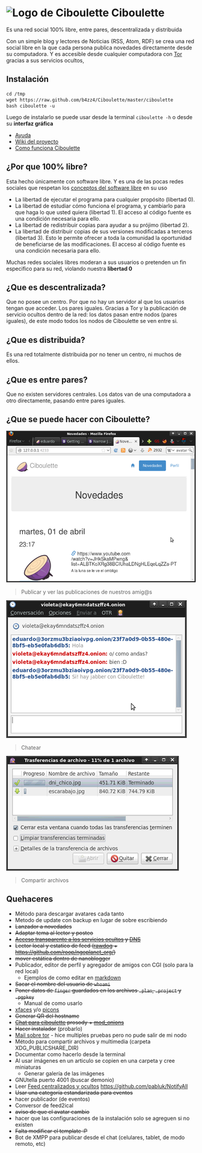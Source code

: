 # ![Logo de Ciboulette](ciboulette.png) Ciboulette

Es una red social 100% libre, entre pares, descentralizada y distribuida

Con un simple blog y lectores de Noticias (RSS, Atom, RDF) se crea una red 
social libre en la que cada persona publica novedades directamente desde 
su computadora. Y es accesible desde cualquier computadora con 
[Tor](https://www.torproject.org/) gracias a sus servicios ocultos,

## Instalación

~~~
cd /tmp
wget https://raw.github.com/b4zz4/Ciboulette/master/ciboulette
bash ciboulette -u
~~~

Luego de instalarlo se puede usar desde la terminal `ciboulette -h` o desde su **interfaz gráfica**

* [Ayuda](doc/Ayuda.md)
* [Wiki del proyecto](http://wiki.hackcoop.com.ar/Ciboulette)
* [Como funciona Ciboulette](doc/)

## ¿Por que 100% libre?

Esta hecho únicamente con software libre. Y es una de las pocas redes sociales que respetan los [conceptos del software libre](https://www.gnu.org/philosophy/free-sw.html) en su uso

* La libertad de ejecutar el programa para cualquier propósito (libertad 0).
* La libertad de estudiar cómo funciona el programa, y cambiarlo para que haga lo que usted quiera (libertad 1). El acceso al código fuente es una condición necesaria para ello.
* La libertad de redistribuir copias para ayudar a su prójimo (libertad 2).
* La libertad de distribuir copias de sus versiones modificadas a terceros (libertad 3). Esto le permite ofrecer a toda la comunidad la oportunidad de beneficiarse de las modificaciones. El acceso al código fuente es una condición necesaria para ello.

Muchas redes sociales libres moderan a sus usuarios o pretenden un fin especifico para su red, violando nuestra **libertad 0**

## ¿Que es descentralizada?

Que no posee un centro. 
Por que no hay un servidor al que los usuarios tengan que acceder. Los pares iguales.
Gracias a Tor y la publicación de servicio ocultos dentro de la red: los datos pasan entre nodos (pares iguales), de este modo todos los nodos de Ciboulette se ven entre si.

## ¿Que es distribuida?

Es una red totalmente distribuida por no tener un centro, ni muchos de ellos.

## ¿Que es entre pares?

Que no existen servidores centrales. Los datos van de una computadora a otro directamente, pasando entre pares iguales.

## ¿Que se puede hacer con Ciboulette?

![pantalla de novedades](captura.png)
> Publicar y ver las publicaciones de nuestros amig@s

![Chatear](jabber_con_ciboulette.png)
> Chatear

![Chatear](capturas/transferencia_de_archivos.png)
> Compartir archivos


## Quehaceres

* Método para descargar avatares cada tanto
* Metodo de update con backup en lugar de sobre escribiendo
* ~~Lanzador a novedades~~
* ~~Adaptar tema al lector y posteo~~
* ~~[Acceso transparente a los servicios ocultos](https://grepular.com/Transparent_Access_to_Tor_Hidden_Services) y [DNS](http://security-world.blogspot.com.ar/2013/04/postfix-through-tor-dns.html)~~
* ~~Lector local y estatico de feed ([rawdog](http://offog.org/code/rawdog/) + https://github.com/roop/ngoplanet_org/)~~
 * ~~mover estática dentro de nanoblogger~~
 * Publicador, editor de perfil y agregador de amigos con CGI (solo para la red local)
   * Ejemplos de como editar en [markdown](https://es.wikipedia.org/wiki/Markdown)
* ~~Sacar el nombre del usuario de `whoami`~~
 * ~~Poner datos de `finger` guardados en los archivos `.plan`, `.project` y `.pgpkey`~~
   * Manual de como usarlo
 * [xfaces](https://en.wikipedia.org/wiki/X-Face) y/o [picons](http://www.cs.indiana.edu/picons/ftp/index.html) 
 * ~~Generar QR del hostname~~
* ~~[Chat para ciboulette](chat.png) prosody + [mod_onions](https://blog.thijsalkema.de/blog/2013/06/11/xmpp-federation-over-tor-hidden-services/)~~
 * ~~Hacer instalador~~ (probarlo)
* [Mail sobre tor](http://www.groovy.net/ww/2012/01/torfixbis) - hice multiples pruebas pero no pude salir de mi nodo
* Método para compartir archivos y multimedia (carpeta XDG_PUBLICSHARE_DIR)
 * Documentar como hacerlo desde la terminal
 * Al usar imágenes en un articulo se copien en una carpeta y cree miniaturas
   * Generar galería de las imágenes
 * GNUtella puerto 4001 (buscar demonio)
* Leer [Feed centralizados y ocultos](https://github.com/jol333/veracity/blob/master/index.php) https://github.com/pabluk/NotifyAll
* ~~Usar una categoría estandarizada para eventos~~
 * hacer publicador (de eventos)
 * Conversor de feed2ical
* ~~aviso de que el avatar cambio~~
* hacer que las configuraciones de la instalación solo se agreguen si no existen
* ~~Falta modificar el template :P~~
* Bot de XMPP para publicar desde el chat (celulares, tablet, de modo remoto, etc)
